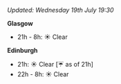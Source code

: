 *Updated: Wednesday 19th July 19:30*

**Glasgow**

* 21h - 8h: :sunny: Clear

**Edinburgh**

* 21h: :sunny: Clear [:umbrella: as of 21h]
* 22h - 8h: :sunny: Clear
